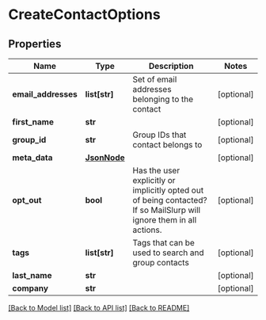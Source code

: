 # CreateContactOptions

## Properties
Name | Type | Description | Notes
------------ | ------------- | ------------- | -------------
**email_addresses** | **list[str]** | Set of email addresses belonging to the contact | [optional] 
**first_name** | **str** |  | [optional] 
**group_id** | **str** | Group IDs that contact belongs to | [optional] 
**meta_data** | [**JsonNode**](JsonNode.md) |  | [optional] 
**opt_out** | **bool** | Has the user explicitly or implicitly opted out of being contacted? If so MailSlurp will ignore them in all actions. | [optional] 
**tags** | **list[str]** | Tags that can be used to search and group contacts | [optional] 
**last_name** | **str** |  | [optional] 
**company** | **str** |  | [optional] 

[[Back to Model list]](../README.md#documentation-for-models) [[Back to API list]](../README.md#documentation-for-api-endpoints) [[Back to README]](../README.md)


